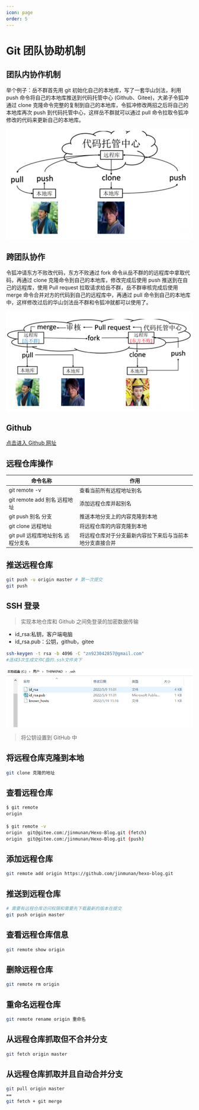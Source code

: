 ```yaml
---
icon: page
order: 5
---
```

# Git 团队协助机制

## 团队内协作机制

举个例子：岳不群首先用 git 初始化自己的本地库，写了一套华山剑法，利用 push 命令将自己的本地库推送到代码托管中心 (Github、Gitee)，大弟子令狐冲通过 clone 克隆命令完整的复制到自己的本地库，令狐冲修改两招之后将自己的本地库再次 push 到代码托管中心，这样岳不群就可以通过 pull 命令拉取令狐冲修改的代码来更新自己的本地库。

![image-20230415100725603](./assets/image-20230415100725603.png)

## 跨团队协作

令狐冲请东方不败改代码，东方不败通过 fork 命令从岳不群的的远程库中拿取代码，再通过 clone 克隆命令到自己的本地库，修改完成后使用 push 推送到在自己的远程库，使用 Pull request 拉取请求给岳不群，岳不群审核完成后使用 merge 命令合并对方的代码到自己的远程库中，再通过 pull 命令到自己的本地库中，这样修改过后的华山剑法岳不群和令狐冲就都可以使用了。

![image-20230415100729694](./assets/image-20230415100729694.png)

## Github

[点击进入 Github 网址](https://github.com/)

## 远程仓库操作

| 命令名称                           | 作用                                                     |
| ---------------------------------- | -------------------------------------------------------- |
| git remote -v                      | 查看当前所有远程地址别名                                 |
| git remote add 别名 远程地址       | 添加远程仓库并起别名                                     |
| git push 别名 分支                 | 推送本地分支上的内容克隆到本地                           |
| git clone 远程地址                 | 将远程仓库的内容克隆到本地                               |
| git pull 远程库地址别名 远程分支名 | 将远程仓库对于分支最新内容拉下来后与当前本地分支直接合并 |

## 推送远程仓库

```sh
git push -u origin master # 第一次提交
git push
```

## SSH 登录

> 实现本地仓库和 Github 之间免登录的加密数据传输

- id_rsa:私钥，客户端电脑
- id_rsa.pub：公钥，github，gitee

```sh
ssh-keygen -t rsa -b 4096 -C "zn923042857@gmail.com"
#连续3次生成文件C盘的.ssh文件夹下
```

![image-20230415100737333](./assets/image-20230415100737333.png)

> 将公钥设置到 GitHub 中

## 将远程仓库克隆到本地

```sh
git clone 克隆的地址
```

## 查看远程仓库

```sh
$ git remote
origin

$ git remote -v
origin  git@gitee.com:/jinmunan/Hexo-Blog.git (fetch)
origin  git@gitee.com:/jinmunan/Hexo-Blog.git (push)
```

## 添加远程仓库

```sh
git remote add origin https://github.com/jinmunan/hexo-blog.git
```

## 推送到远程仓库

```sh
# 需要有远程仓库访问权限和需要先下载最新的版本在提交
git push origin master
```

## 查看远程仓库信息

```sh
git remote show origin
```

## 删除远程仓库

```sh
git remote rm origin
```

## 重命名远程仓库

```sh
git remote rename origin 重命名
```

## 从远程仓库抓取但不合并分支

```sh
git fetch origin master
```

## 从远程仓库抓取并且自动合并分支

```sh
git pull origin master
== 
git fetch + git merge
```
